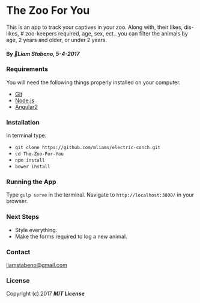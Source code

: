 # The Zoo For You

This is an app to track your captives in your zoo. Along with, their likes, dis-likes, # zoo-keepers required,  age, sex, ect..  you can filter the animals by age, 2 years and older, or under 2 years.

#### By _**Liam Stabeno, 5-4-2017**_

### Requirements

You will need the following things properly installed on your computer.

* [Git](https://git-scm.com/)
* [Node.js](https://nodejs.org/en)
* [Angular2](https://v2.angular.io/docs/ts/latest/)

### Installation

In  terminal type:
* `git clone https://github.com/mliams/electric-conch.git`
* `cd The-Zoo-For-You`
* `npm install`
* `bower install`


### Running the App

Type `gulp serve` in the terminal. Navigate to `http://localhost:3000/` in your browser.

### Next Steps
* Style everything.
* Make the forms required to log a new animal.

### Contact

liamstabeno@gmail.com

### License

Copyright (c) 2017 **_MIT License_**
